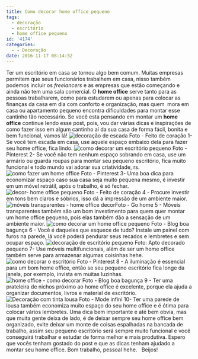 ```yaml
---
title: Como decorar home office pequeno
tags:
  - decoração
  - escritório
  - home office pequeno
id: '4174'
categories:
  - - Decoração
date: 2016-11-17 08:14:52
---
```


Ter um escritório em casa se tornou algo bem comum. Muitas empresas permitem que seus funcionários trabalhem em casa, nisso também podemos incluir os _freelancers_ e as empresas que estão começando e ainda não tem uma sala comercial. O **home office** serve tanto para as pessoas trabalharem, como para estudarem ou apenas para colocar as finanças da casa em dia com conforto e organização, mas quem  mora em casa ou apartamento pequeno encontra dificuldades para montar esse cantinho tão necessário. Se você esta pensando em montar um **home office** continue lendo esse post, pois, vou dar várias dicas e inspirações de como fazer isso em algum cantinho aí da sua casa de forma fácil, bonita e bem funcional, vamos lá! ![decoração de escada ](/images/2016/10/decoração-home-office-pequeno.jpg) Foto - Feito de coração 1- Se você tem escada em casa, use aquele espaço embaixo dela para fazer seu home office, fica lindo. ![como decorar um escritório pequeno](/images/2016/10/escritório-dentro-do-armário.jpg) Foto - Pinterest 2- Se você não tem nenhum espaço sobrando em casa, use um armário ou guarda roupas para montar seu pequeno escritório, fica muito funcional e todo mundo vai adorar sua criatividade, rs. ![como fazer um home office](/images/2016/10/decoração-móveis-retrateis.jpg) Foto - Pinterest 3- Uma boa dica para economizar espaço caso sua casa seja muito pequena mesmo, é investir em um móvel retrátil, após o trabalho, é só fechar. ![decor- home office pequeno](/images/2016/10/decoração-clean-home-office.jpg) Foto - Feito de coração 4 - Procure investir em tons bem claros e sóbrios, isso dá a impressão de um ambiente maior. ![móveis transparentes - home office decor](/images/2016/10/decoração-com-móveis-transparentes.jpg)Foto - Go home 5 - Móveis transparentes também são um bom investimento para quem quer montar um home office pequeno, pois elas também dão a sensação de um ambiente maior. ![como decorar um home office pequeno](/images/2016/10/decoração-com-painel.jpg) Foto - Blog boa bagunça 6 - Você é daqueles que esquece de tudo? Instale um painel com furos na parede, lá você poderá pendurar seus recados e lembretes e sem ocupar espaço. ![decoração de escritório pequeno](/images/2016/10/decoração-com-móveis-coloridos.jpg) Foto: Apto decorado pequeno 7- Use móveis multifuncionais, além de ser um home office também serve para armazenar algumas coisinhas hehe. ![como decorar o escritório ](/images/2016/10/iluminação-na-decoração.jpg) Foto - Pinterest 8 - A iluminação é essencial para um bom home office, então se seu pequeno escritório fica longe da janela, por exemplo, invista em muitas luzinhas. ![home office - como decorar](/images/2016/10/como-usar-prateleiras-na-decoração.jpg) Foto - Blog boa bagunça 9 - Ter uma prateleira de nichos próximo ao home office é excelente, porque ela ajuda a organizar documentos, livros e material de escritório. ![Decoração com tinta lousa ](/images/2016/10/tinta-lousa-como-usar-na-decoração.jpg) Foto - Mode infini 10- Ter uma parede de lousa também economiza muito espaço do seu home office e é ótima para colocar vários lembretes. Uma dica bem importante e até bem obvia, mas que muita gente deixa de lado, é de deixar sempre seu home office bem organizado, evite deixar um monte de coisas espalhadas na bancada de trabalho, assim seu pequeno escritório será sempre muito funcional e você conseguirá trabalhar e estudar de forma melhor e mais produtiva. Espero que vocês tenham gostado do post e que as dicas tenham ajudado a montar seu home office. Bom trabalho, pessoal hehe.   Beijos!
